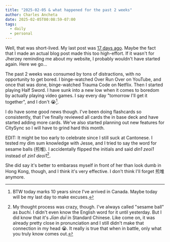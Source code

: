 ```yaml
---
title: "2025-02-05 & what happened for the past 2 weeks"
author: Charles Ancheta
date: 2025-02-05T00:08:59-07:00
tags:
  - daily
  - personal
---
```


Well, that was short-lived. My last post was
[17 days ago](/post/2025/01/18-19/). Maybe the fact that I made an actual blog
post made this too high-effort. If it wasn't for Jherzey reminding me about my
website, I probably wouldn't have started again. Here we go...

The past 2 weeks was consumed by tons of distractions, with no opportunity to
get bored. I binge-watched Over Run Over on YouTube, and once that was done,
binge-watched Trauma Code on Netflix. Then I started playing Half Sword. I have
sunk into a new low when it comes to boredom by actually playing video games. I
say every day "tomorrow I'll get it together", and I don't 😭[^1].

I do have some good news though. I've been doing flashcards so consistently,
that I've finally reviewed all cards the in base deck and have started adding
more cards. We've also started planning out new features for CitySync so I will
have to grind hard this month.

EDIT: It might be too early to celebrate since I still suck at Cantonese. I
tested my dim sum knowledge with Jesse, and I tried to say the word for sesame
balls (煎堆). I accidentally flipped the initials and said _din1 zeoi1_ instead of
_zin1 deoi1_[^2].

She did say it's better to embarass myself in front of her than look dumb in
Hong Kong, though, and I think it's very effective. I don't think I'll forget 煎堆
anymore.

[^1]: BTW today marks 10 years since I've arrived in Canada. Maybe today will be
my last day to make excuses.

[^2]: My thought process was crazy, though. I've always called "sesame ball" as
_buchi_. I didn't even know the English word for it until yesterday. But I did
know that it's _Jīan duī_ in Standard Chinese. Like come on, it was already
pretty close in pronunciation and I still didn't make that connection in my head
😭. It really is true that when in battle, only what you truly know comes out.
